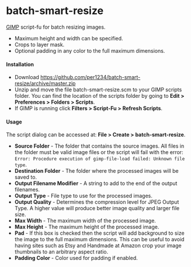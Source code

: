 batch-smart-resize
==========
[GIMP](http://gimp.org) script-fu for batch resizing images.
- Maximum height and width can be specified.
- Crops to layer mask.
- Optional padding in any color to the full maximum dimensions.


#### Installation
- Download https://github.com/per1234/batch-smart-resize/archive/master.zip
- Unzip and move the file batch-smart-resize.scm to your GIMP scripts folder. You can find the location of the scripts folder by going to **Edit > Preferences > Folders > Scripts**.
- If GIMP is running click **Filters > Script-Fu > Refresh Scripts**.


<a id="usage"></a>
#### Usage
The script dialog can be accessed at: **File > Create > batch-smart-resize**.
- **Source Folder** - The folder that contains the source images. All files in the folder must be valid image files or the script will fail with the error: `Error: Procedure execution of gimp-file-load failed: Unknown file type`.
- **Destination Folder** - The folder where the processed images will be saved to.
- **Output Filename Modifier** - A string to add to the end of the output filenames.
- **Output Type** - File type to use for the processed images.
- **Output Quality** - Determines the compression level for JPEG Output Type. A higher value will produce better image quality and larger file size.
- **Max Width** - The maximum width of the processed image.
- **Max Height** - The maximum height of the processed image.
- **Pad** - If this box is checked then the script will add background to size the image to the full maximum dimensions. This can be useful to avoid having sites such as Etsy and Handmade at Amazon crop your image thumbnails to an arbitrary aspect ratio.
- **Padding Color** - Color used for padding if enabled.
